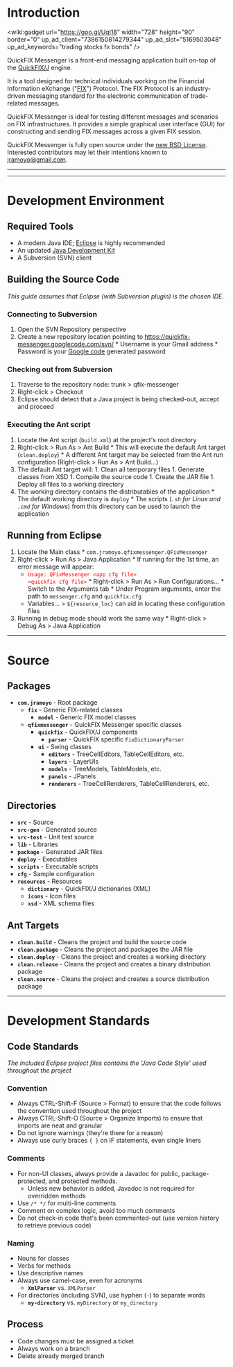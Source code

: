 # Introduction #
<wiki:gadget url="https://goo.gl/Uql18" width="728" height="90" border="0" up\_ad\_client="7386150814279344" up\_ad\_slot="5169503048" up\_ad\_keywords="trading stocks fx bonds" />

QuickFIX Messenger is a front-end messaging application built on-top of the [QuickFIX/J](http://www.quickfixj.org) engine.

It is a tool designed for technical individuals working on the Financial Information eXchange ("[FIX](http://fixprotocol.org/)") Protocol. The FIX Protocol is an industry-driven messaging standard for the electronic communication of trade-related messages.

QuickFIX Messenger is ideal for testing different messages and scenarios on FIX infrastructures. It provides a simple graphical user interface (GUI) for constructing and sending FIX messages across a given FIX session.

QuickFIX Messenger is fully open source under the [new BSD License](http://opensource.org/licenses/BSD-3-Clause). Interested contributors may let their intentions known to jramoyo@gmail.com.


---





---

# Development Environment #
## Required Tools ##
  * A modern Java IDE; [Eclipse](http://www.eclipse.org/downloads/) is highly recommended
  * An updated [Java Development Kit](http://www.oracle.com/technetwork/java/javase/downloads/index.html)
  * A Subversion (SVN) client

## Building the Source Code ##
_This guide assumes that Eclipse (with Subversion plugin) is the chosen IDE._

### Connecting to Subversion ###
  1. Open the SVN Repository perspective
  1. Create a new repository location pointing to https://quickfix-messenger.googlecode.com/svn/
    * Username is your Gmail address
    * Password is your [Google code](https://code.google.com/hosting/settings) generated password

### Checking out from Subversion ###
  1. Traverse to the repository node: trunk > qfix-messenger
  1. Right-click > Checkout
  1. Eclipse should detect that a Java project is being checked-out, accept and proceed

### Executing the Ant script ###
  1. Locate the Ant script (`build.xml`) at the project's root directory
  1. Right-click > Run As > Ant Build
    * This will execute the default Ant target (`clean.deploy`)
    * A different Ant target may be selected from the Ant run configuration (Right-click > Run As > Ant Build...)
  1. The default Ant target will:
    1. Clean all temporary files
    1. Generate classes from XSD
    1. Compile the source code
    1. Create the JAR file
    1. Deploy all files to a working directory
  1. The working directory contains the distributables of the application
    * The default working directory is `deploy`
    * The scripts (_`.sh` for Linux and `.cmd` for Windows_) from this directory can be used to launch the application

## Running from Eclipse ##
  1. Locate the Main class
    * `com.jramoyo.qfixmessenger.QFixMessenger`
  1. Right-click > Run As > Java Application
    * If running for the 1st time, an error message will appear:
      * <font color='red'><code>Usage: QFixMessenger &lt;app cfg file&gt; &lt;quickfix cfg file&gt;</code></font>
    * Right-click > Run As > Run Configurations...
    * Switch to the Arguments tab
    * Under Program arguments, enter the path to `messenger.cfg` and `quickfix.cfg`
      * Variables... > `${resource_loc}` can aid in locating these configuration files
  1. Running in debug mode should work the same way
    * Right-click > Debug As > Java Application


---

# Source #
## Packages ##
  * **`com.jramoyo`** - Root package
    * **`fix`** - Generic FIX-related classes
      * **`model`** - Generic FIX model classes
    * **`qfixmessenger`** - QuickFIX Messenger specific classes
      * **`quickfix`** - QuickFIX/J components
        * **`parser`** - QuickFIX specific `FixDictionaryParser`
      * **`ui`** - Swing classes
        * **`editors`** - TreeCellEditors, TableCellEditors, etc.
        * **`layers`** - LayerUIs
        * **`models`** - TreeModels, TableModels, etc.
        * **`panels`** - JPanels
        * **`renderers`** - TreeCellRenderers, TableCellRenderers, etc.

## Directories ##
  * **`src`** - Source
  * **`src-gen`** - Generated source
  * **`src-test`** - Unit test source
  * **`lib`** - Libraries
  * **`package`** - Generated JAR files
  * **`deploy`** - Executables
  * **`scripts`** - Executable scripts
  * **`cfg`** - Sample configuration
  * **`resources`** - Resources
    * **`dictionary`** - QuickFIX/J dictionaries (XML)
    * **`icons`** - Icon files
    * **`xsd`** - XML schema files

## Ant Targets ##
  * **`clean.build`** - Cleans the project and build the source code
  * **`clean.package`** - Cleans the project and packages the JAR file
  * **`clean.deploy`** - Cleans the project and creates a working directory
  * **`clean.release`** - Cleans the project and creates a binary distribution package
  * **`clean.source`** - Cleans the project and creates a source distribution package


---

# Development Standards #
## Code Standards ##
_The included Eclipse project files contains the 'Java Code Style' used throughout the project_

### Convention ###
  * Always CTRL-Shift-F (Source > Format) to ensure that the code follows the convention used throughout the project
  * Always CTRL-Shift-O (Source > Organize Imports) to ensure that imports are neat and granular
  * Do not ignore warnings (they're there for a reason)
  * Always use curly braces `{ }` on IF statements, even single liners

### Comments ###
  * For non-UI classes, always provide a Javadoc for public, package-protected, and protected methods.
    * Unless new behavior is added, Javadoc is not required for overridden methods
  * Use `/* */` for multi-line comments
  * Comment on complex logic, avoid too much comments
  * Do not check-in code that's been commented-out (use version history to retrieve previous code)

### Naming ###
  * Nouns for classes
  * Verbs for methods
  * Use descriptive names
  * Always use camel-case, even for acronyms
    * **`XmlParser`** vs. `XMLParser`
  * For directories (including SVN), use hyphen (`-`) to separate words
    * **`my-directory`** vs. `myDirectory` or `my_directory`

## Process ##
  * Code changes must be assigned a ticket
  * Always work on a branch
  * Delete already merged branch